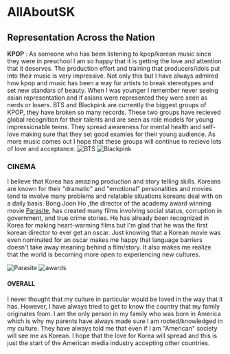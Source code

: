 # AllAboutSK
## Representation Across the Nation
**KPOP** : As someone who has been listening to kpop/korean music since they were in preschool I am so happy that it is getting the love and attention that it deserves. The production effort and training that producers/idols put into their music is very impressive. Not only this but I have always  admired how kpop and music has been a way for artists to break stereotypes and set new standars of beauty. When I was younger I remember never seeing asian representation and if asians were represented they were seen as nerds or losers. BTS and Blackpink are currently the biggest groups of KPOP, they have broken so many records. These two groups have recieved global recognition for their talents and are seen as role models for young impressionable teens. They spread awareness for mental health and self-love making sure that they set good examles for their young audience. As more music comes out I hope that these groups will continue to recieve lots of love and acceptance.
![BTS](https://filmdaily.co/wp-content/uploads/2020/09/BTSbday-lede-1300x866.jpg)
![Blackpink](https://6.viki.io/image/592f9b87d9ff46a091521f2d716a7098.jpeg?s=900x600&e=t)
### **CINEMA**
I believe that Korea has amazing production and story telling skills. Koreans are known for their "dramatic" and "emotional" personalities and movies tend to involve many problems and relatable situations koreans deal with on a daily basis. Bong Joon Ho ,the director of the academy award winning movie [Parasite](https://oscar.go.com/news/winners/parasite-wins-4-oscars-and-makes-oscar-history), has created many films involving social status, corruption in government, and true crime stories. He has already been recognized in Korea for making heart-warming films but I'm glad that he was the first korean director to ever get an oscar. Just knowing that a Korean movie was even nominated for an oscar makes me happy that language barriers doesn't take away meaning behind a film/story. It also makes me realize that the world is becoming more open to experiencing new cultures.

![Parasite](https://lh3.googleusercontent.com/proxy/ehU6hnkhWh0VMHvE7itzlpD1odtUnhA-4tb1G4pQFYNguuMTSKeFhovNSc29q5HKeOkUBg_sb8BDpY1hd0rNXA4n1QkZpuV834AxL4f4Q89aiNh_QzH_fVelNtglIoAG3mF870WsAvnGjma1sPyVoWpq1az4p30xKpo)
![awards](https://cdn.theatlantic.com/thumbor/16fomFXpvMnb592K_yX4EYU0iWQ=/6x327:4557x2699/960x500/media/img/mt/2020/02/RTS31HOV/original.jpg)
#### **OVERALL**
I never thought that my culture in particular would be loved in the way that it has. However, I have always tried to get to know the country that my family originates from. I am the only person in my family who was born in America which is why my parents have always made sure I am rooted/knowledged  in my culture. They have always told me that even if I am "American" society will see me as Korean. I hope that the love for Korea will spread and this is just the start of the American media industry accepting other countries. 
